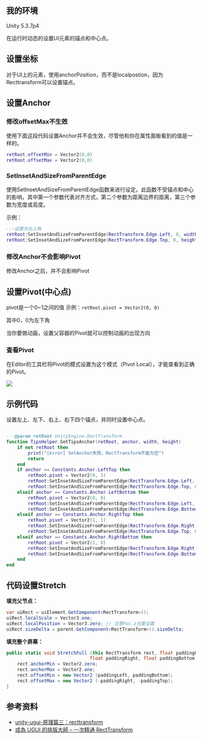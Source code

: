 ## 我的环境

Unity 5.3.7p4

在运行时动态的设置UI元素的锚点和中心点。

## 设置坐标

对于UI上的元素，使用anchorPosition，而不是localpostion，因为Recttransform可以设置锚点。

## 设置Anchor

### 修改offsetMax不生效
使用下面这段代码设置Anchor并不会生效，尽管他和你在属性面板看到的值是一样的。
```lua
retRoot.offsetMin = Vector2(0,0)
retRoot.offsetMax = Vector2(0,0) 
```

### SetInsetAndSizeFromParentEdge

使用SetInsetAndSizeFromParentEdge函数来进行设定。此函数不受锚点和中心的影响，其中第一个参数代表对齐方式，第二个参数为距离边界的距离，第三个参数为宽度或高度。

示例：
```lua
---设置为左上角
retRoot:SetInsetAndSizeFromParentEdge(RectTransform.Edge.Left, 0, width)
retRoot:SetInsetAndSizeFromParentEdge(RectTransform.Edge.Top, 0, height)
```

### 修改Anchor不会影响Pivot

修改Anchor之后，并不会影响Pivot

## 设置Pivot(中心点)

pivot是一个0~1之间的值 示例：`retRoot.pivot = Vector2(0, 0)`

其中0，0为左下角

当你要做动画，设置父容器的Pivot就可以控制动画的出现方向


### 查看Pivot

在Editor的工具栏将Pivot的模式设置为这个模式（Pivot  Local），才能查看到正确的Pivot。

![](https://images2018.cnblogs.com/blog/363476/201804/363476-20180419165746196-472786449.png)

## 示例代码

设置左上、左下、右上、右下四个锚点，并同时设置中心点。

```lua

---@param retRoot UnityEngine.RectTransform
function TipsHelper.SetTipsAnchor(retRoot, anchor, width, height)
    if not retRoot then
        print("[error] SetAnchor失败，RectTransform不能为空")
        return
    end
    if anchor == Constants.Anchor.LeftTop then
        retRoot.pivot = Vector2(0, 1)
        retRoot:SetInsetAndSizeFromParentEdge(RectTransform.Edge.Left, 0, width)
        retRoot:SetInsetAndSizeFromParentEdge(RectTransform.Edge.Top, 0, height)
    elseif anchor == Constants.Anchor.LeftBottom then
        retRoot.pivot = Vector2(0, 0)
        retRoot:SetInsetAndSizeFromParentEdge(RectTransform.Edge.Left, 0, width)
        retRoot:SetInsetAndSizeFromParentEdge(RectTransform.Edge.Bottom, 0, height)
    elseif anchor == Constants.Anchor.RightTop then
        retRoot.pivot = Vector2(1, 1)
        retRoot:SetInsetAndSizeFromParentEdge(RectTransform.Edge.Right, 0, width)
        retRoot:SetInsetAndSizeFromParentEdge(RectTransform.Edge.Top, 0, height)
    elseif anchor == Constants.Anchor.RightBottom then
        retRoot.pivot = Vector2(1, 0)
        retRoot:SetInsetAndSizeFromParentEdge(RectTransform.Edge.Right, 0, width)
        retRoot:SetInsetAndSizeFromParentEdge(RectTransform.Edge.Bottom, 0, height)
    end
end
```
## 代码设置Stretch

**填充父节点：**

```csharp
var uiRect = uiElement.GetComponent<RectTransform>();
uiRect.localScale = Vector3.one;
uiRect.localPosition = Vector3.zero; // 注意Pos.z也要设置
uiRect.sizeDelta = parent.GetComponent<RectTransform>().sizeDelta;
```

**填充整个屏幕：**

```c#
public static void StretchFull (this RectTransform rect, float paddingLeft, float paddingTop, 
                               float paddingRight, float paddingBottom) {
    rect.anchorMin = Vector2.zero;
    rect.anchorMax = Vector2.one;
    rect.offsetMin = new Vector2 (paddingLeft, paddingBottom);
    rect.offsetMax = new Vector2 (-paddingRight, -paddingTop);
}
```





## 参考资料

- [unity-ugui-原理篇三：recttransform](http://www.arkaistudio.com/blog/334/unity/unity-ugui-%E5%8E%9F%E7%90%86%E7%AF%87%E4%B8%89%EF%BC%9Arecttransform)
- [成為 UGUI 的排版大師 – 一次精通 RectTransform](https://blog.fourdesire.com/2018/07/03/%E6%88%90%E7%82%BA-ugui-%E7%9A%84%E6%8E%92%E7%89%88%E5%A4%A7%E5%B8%AB-%E4%B8%80%E6%AC%A1%E7%B2%BE%E9%80%9A-recttransform/)

